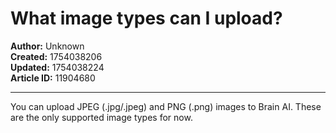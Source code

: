 # What image types can I upload?

**Author:** Unknown  
**Created:** 1754038206  
**Updated:** 1754038224  
**Article ID:** 11904680  

---

You can upload JPEG (.jpg/.jpeg) and PNG (.png) images to Brain AI. These are the only supported image types for now.
